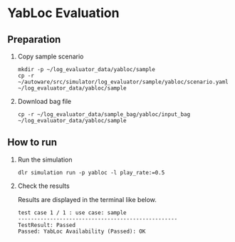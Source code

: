 # YabLoc Evaluation

## Preparation

1. Copy sample scenario

   ```shell
   mkdir -p ~/log_evaluator_data/yabloc/sample
   cp -r ~/autoware/src/simulator/log_evaluator/sample/yabloc/scenario.yaml ~/log_evaluator_data/yabloc/sample
   ```

2. Download bag file

   ```shell
   cp -r ~/log_evaluator_data/sample_bag/yabloc/input_bag ~/log_evaluator_data/yabloc/sample
   ```

## How to run

1. Run the simulation

   ```shell
   dlr simulation run -p yabloc -l play_rate:=0.5
   ```

2. Check the results

   Results are displayed in the terminal like below.

   ```shell
   test case 1 / 1 : use case: sample
   --------------------------------------------------
   TestResult: Passed
   Passed: YabLoc Availability (Passed): OK
   ```
